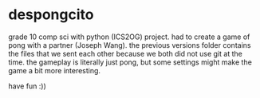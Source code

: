 # despongcito
grade 10 comp sci with python (ICS2OG) project. had to create a game of pong with a partner (Joseph Wang). the previous versions folder contains the files that we sent each other because we both did not use git at the time. the gameplay is literally just pong, but some settings might make the game a bit more interesting.

have fun :))
